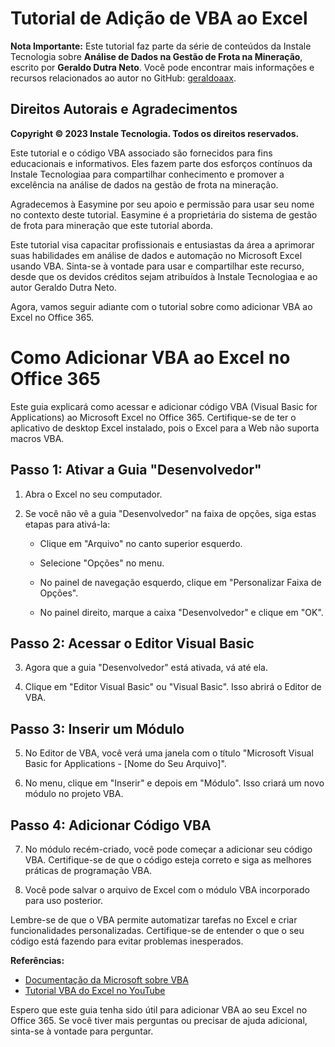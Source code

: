 # Tutorial de Adição de VBA ao Excel

**Nota Importante:** Este tutorial faz parte da série de conteúdos da Instale Tecnologia sobre **Análise de Dados na Gestão de Frota na Mineração**, escrito por **Geraldo Dutra Neto**. Você pode encontrar mais informações e recursos relacionados ao autor no GitHub: [geraldoaax](https://github.com/geraldoaax).

## Direitos Autorais e Agradecimentos

**Copyright © 2023 Instale Tecnologia. Todos os direitos reservados.**

Este tutorial e o código VBA associado são fornecidos para fins educacionais e informativos. Eles fazem parte dos esforços contínuos da Instale Tecnologiaa para compartilhar conhecimento e promover a excelência na análise de dados na gestão de frota na mineração.

Agradecemos à Easymine por seu apoio e permissão para usar seu nome no contexto deste tutorial. Easymine é a proprietária do sistema de gestão de frota para mineração que este tutorial aborda.

Este tutorial visa capacitar profissionais e entusiastas da área a aprimorar suas habilidades em análise de dados e automação no Microsoft Excel usando VBA. Sinta-se à vontade para usar e compartilhar este recurso, desde que os devidos créditos sejam atribuídos à Instale Tecnologiaa e ao autor Geraldo Dutra Neto.

Agora, vamos seguir adiante com o tutorial sobre como adicionar VBA ao Excel no Office 365.

# Como Adicionar VBA ao Excel no Office 365

Este guia explicará como acessar e adicionar código VBA (Visual Basic for Applications) ao Microsoft Excel no Office 365. Certifique-se de ter o aplicativo de desktop Excel instalado, pois o Excel para a Web não suporta macros VBA.

## Passo 1: Ativar a Guia "Desenvolvedor"

1. Abra o Excel no seu computador.

2. Se você não vê a guia "Desenvolvedor" na faixa de opções, siga estas etapas para ativá-la:

   - Clique em "Arquivo" no canto superior esquerdo.

   - Selecione "Opções" no menu.

   - No painel de navegação esquerdo, clique em "Personalizar Faixa de Opções".

   - No painel direito, marque a caixa "Desenvolvedor" e clique em "OK".

## Passo 2: Acessar o Editor Visual Basic

3. Agora que a guia "Desenvolvedor" está ativada, vá até ela.

4. Clique em "Editor Visual Basic" ou "Visual Basic". Isso abrirá o Editor de VBA.

## Passo 3: Inserir um Módulo

5. No Editor de VBA, você verá uma janela com o título "Microsoft Visual Basic for Applications - [Nome do Seu Arquivo]".

6. No menu, clique em "Inserir" e depois em "Módulo". Isso criará um novo módulo no projeto VBA.

## Passo 4: Adicionar Código VBA

7. No módulo recém-criado, você pode começar a adicionar seu código VBA. Certifique-se de que o código esteja correto e siga as melhores práticas de programação VBA.

8. Você pode salvar o arquivo de Excel com o módulo VBA incorporado para uso posterior.

Lembre-se de que o VBA permite automatizar tarefas no Excel e criar funcionalidades personalizadas. Certifique-se de entender o que o seu código está fazendo para evitar problemas inesperados.

**Referências:**

- [Documentação da Microsoft sobre VBA](https://docs.microsoft.com/pt-br/office/vba/api/overview/excel)
- [Tutorial VBA do Excel no YouTube](https://www.youtube.com/watch?v=your-video-link)

Espero que este guia tenha sido útil para adicionar VBA ao seu Excel no Office 365. Se você tiver mais perguntas ou precisar de ajuda adicional, sinta-se à vontade para perguntar.
